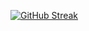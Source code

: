 [![GitHub Streak](https://streak-stats.demolab.com?user=Nadi-BrooklynCoder&theme=blueberry&hide_border=true&date_format=M%20j%5B%2C%20Y%5D)](https://git.io/streak-stats) 
